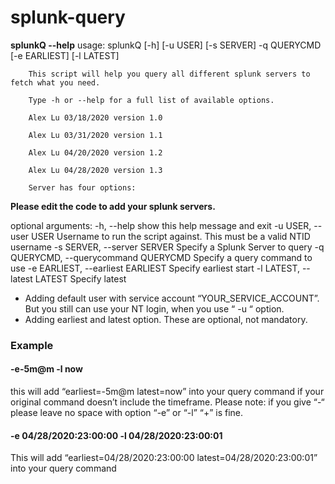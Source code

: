 # splunk-query

**splunkQ --help**
usage: splunkQ [-h] [-u USER] [-s SERVER] -q QUERYCMD [-e EARLIEST] [-l LATEST]
 
        This script will help you query all different splunk servers to fetch what you need.
 
        Type -h or --help for a full list of available options.
 
        Alex Lu 03/18/2020 version 1.0
 
        Alex Lu 03/31/2020 version 1.1
 
        Alex Lu 04/20/2020 version 1.2
 
        Alex Lu 04/28/2020 version 1.3
 
        Server has four options:
 
**Please edit the code to add your splunk servers.**
 
optional arguments:
  -h, --help            show this help message and exit
  -u USER, --user USER  Username to run the script against.  This must be a valid NTID username
  -s SERVER, --server SERVER
                        Specify a Splunk Server to query
  -q QUERYCMD, --querycommand QUERYCMD
                        Specify a query command to use
  -e EARLIEST, --earliest EARLIEST
                        Specify earliest start
  -l LATEST, --latest LATEST
                        Specify latest
                        
+ Adding default user with service account “YOUR_SERVICE_ACCOUNT”. But you still can use your NT login, when you use “ -u “ option.
+ Adding earliest and latest option. These are optional, not mandatory.

### Example
 
#### -e-5m@m -l now  
this will add “earliest=-5m@m latest=now” into your query command if your original command doesn’t include the timeframe.
Please note: if you give “-“ please leave no space with option “-e” or “-l”
                       “+” is fine.

#### -e 04/28/2020:23:00:00 -l 04/28/2020:23:00:01
This will add “earliest=04/28/2020:23:00:00 latest=04/28/2020:23:00:01” into your query command

 
